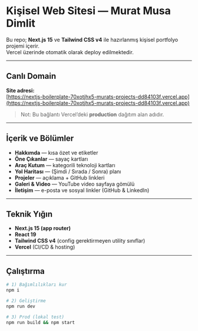 # Kişisel Web Sitesi — Murat Musa Dimlit

Bu repo; **Next.js 15** ve **Tailwind CSS v4** ile hazırlanmış kişisel portfolyo projemi içerir.  
Vercel üzerinde otomatik olarak deploy edilmektedir.

---

## Canlı Domain

**Site adresi:**  
[https://nextjs-boilerplate-70xotjhx5-murats-projects-dd84103f.vercel.app](https://nextjs-boilerplate-70xotjhx5-murats-projects-dd84103f.vercel.app)

> Not: Bu bağlantı Vercel’deki **production** dağıtım alan adıdır.

---

## İçerik ve Bölümler

- **Hakkımda** — kısa özet ve etiketler
- **Öne Çıkanlar** — sayaç kartları
- **Araç Kutum** — kategorili teknoloji kartları
- **Yol Haritası** — (Şimdi / Sırada / Sonra) planı
- **Projeler** — açıklama + GitHub linkleri
- **Galeri & Video** — YouTube video sayfaya gömülü
- **İletişim** — e-posta ve sosyal linkler (GitHub & LinkedIn)

---

## Teknik Yığın

- **Next.js 15 (app router)**
- **React 19**
- **Tailwind CSS v4** (config gerektirmeyen utility sınıflar)
- **Vercel** (CI/CD & hosting)

---

## Çalıştırma

```bash
# 1) Bağımlılıkları kur
npm i

# 2) Geliştirme
npm run dev

# 3) Prod (lokal test)
npm run build && npm start
